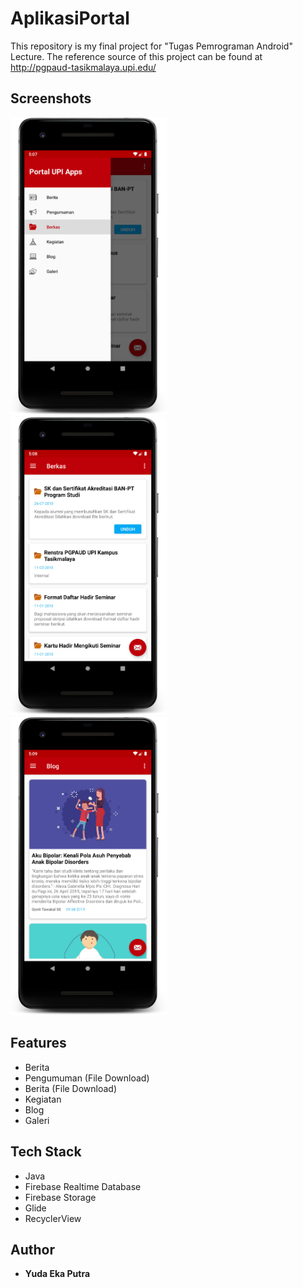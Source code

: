 # AplikasiPortal
This repository is my final project for "Tugas Pemrograman Android" Lecture. The reference source of this project can be found at http://pgpaud-tasikmalaya.upi.edu/


## Screenshots
<img src="https://github.com/Yeputra/AplikasiPortal/blob/master/screenshot/1.png" width="250"> &nbsp; 
<img src="https://github.com/Yeputra/AplikasiPortal/blob/master/screenshot/2.png" width="250">  &nbsp; 
<img src="https://github.com/Yeputra/AplikasiPortal/blob/master/screenshot/3.png" width="250">

## Features
* Berita
* Pengumuman (File Download)
* Berita (File Download)
* Kegiatan
* Blog
* Galeri

## Tech Stack
* Java
* Firebase Realtime Database
* Firebase Storage
* Glide
* RecyclerView

## Author
* **Yuda Eka Putra**

